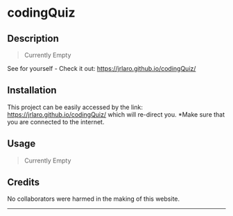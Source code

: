 # codingQuiz


## Description 

> Currently Empty


See for yourself - Check it out: 
https://jrlaro.github.io/codingQuiz/


## Installation

This project can be easily accessed by the link: https://jrlaro.github.io/codingQuiz/
which will re-direct you. *Make sure that you are connected to the internet.
 
## Usage 

> Currently Empty


## Credits

No collaborators were harmed in the making of this website.

---
